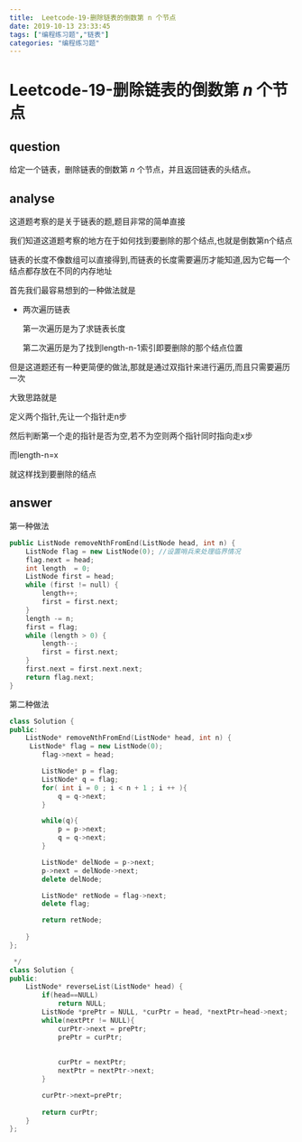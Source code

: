 ```yaml
---
title:  Leetcode-19-删除链表的倒数第 n 个节点
date: 2019-10-13 23:33:45
tags: ["编程练习题","链表"]
categories: "编程练习题"
---
```


# Leetcode-19-删除链表的倒数第 *n* 个节点

## question

给定一个链表，删除链表的倒数第 *n* 个节点，并且返回链表的头结点。

## analyse

这道题考察的是关于链表的题,题目非常的简单直接

我们知道这道题考察的地方在于如何找到要删除的那个结点,也就是倒数第n个结点

链表的长度不像数组可以直接得到,而链表的长度需要遍历才能知道,因为它每一个结点都存放在不同的内存地址

首先我们最容易想到的一种做法就是

- 两次遍历链表

  第一次遍历是为了求链表长度

  第二次遍历是为了找到length-n-1索引即要删除的那个结点位置

但是这道题还有一种更简便的做法,那就是通过双指针来进行遍历,而且只需要遍历一次

大致思路就是

定义两个指针,先让一个指针走n步

然后判断第一个走的指针是否为空,若不为空则两个指针同时指向走x步

而length-n=x

就这样找到要删除的结点

## answer

第一种做法

```c++
public ListNode removeNthFromEnd(ListNode head, int n) {
    ListNode flag = new ListNode(0); //设置哨兵来处理临界情况
    flag.next = head;
    int length  = 0;
    ListNode first = head;
    while (first != null) {
        length++;
        first = first.next;
    }
    length -= n;
    first = flag;
    while (length > 0) {
        length--;
        first = first.next;
    }
    first.next = first.next.next;
    return flag.next;
}
```

第二种做法

```c++
class Solution {
public:
    ListNode* removeNthFromEnd(ListNode* head, int n) {
     ListNode* flag = new ListNode(0);
        flag->next = head;

        ListNode* p = flag;
        ListNode* q = flag;
        for( int i = 0 ; i < n + 1 ; i ++ ){
            q = q->next;
        }

        while(q){
            p = p->next;
            q = q->next;
        }

        ListNode* delNode = p->next;
        p->next = delNode->next;
        delete delNode;

        ListNode* retNode = flag->next;
        delete flag;

        return retNode;
        
    }
};

 */
class Solution {
public:
    ListNode* reverseList(ListNode* head) {
        if(head==NULL)
            return NULL;
        ListNode *prePtr = NULL, *curPtr = head, *nextPtr=head->next;
        while(nextPtr != NULL){
            curPtr->next = prePtr;
            prePtr = curPtr;
            
            
            curPtr = nextPtr;
            nextPtr = nextPtr->next;
        }

        curPtr->next=prePtr;
       
        return curPtr;  
    }
};


```

